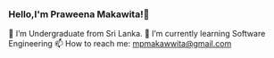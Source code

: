 ### Hello,I'm Praweena Makawita!👋

🔭 I’m  Undergraduate from Sri Lanka.
🌱 I’m currently learning Software Engineering
📫 How to reach me: mpmakawwita@gmail.com

